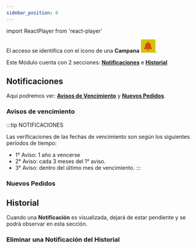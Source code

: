 ```yaml
---
sidebar_position: 8
---
```

import ReactPlayer from 'react-player'

El acceso se identifica con el ícono de una **Campana** ![Activos](../../static/img/campanita.png).

Este Módulo cuenta con 2 secciones: **[Notificaciones](./Notificaciones.md/#notificaciones)** e **[Historial](./Notificaciones.md/#historial)** 

## **Notificaciones**
 Aquí podremos ver: **[Avisos de Vencimiento](./Notificaciones.md/#avisos-de-vencimiento)** y **[Nuevos Pedidos](./Notificaciones.md/#nuevos-pedidos)**.
 
### Avisos de vencimiento

:::tip NOTIFICACIONES

 Las verificaciones de las fechas de vencimiento son según los siguientes períodos de tiempo:
  - 1° Aviso: 1 año a vencerse
  - 2° Aviso: cada 3 meses del 1° aviso.
  - 3° Aviso: dentro del último mes de vencimiento.
:::
### Nuevos Pedidos
       
<ReactPlayer controls url='https://www.youtube.com/watch?v=5izFl8PhsAA'/>

## **Historial**

Cuando una **Notificación** es visualizada, dejará de estar pendiente y se podrá observar en esta sección.

<ReactPlayer controls url='https://www.youtube.com/watch?v=5izFl8PhsAA'/>

### Eliminar una Notificación del Historial

<ReactPlayer controls url='https://www.youtube.com/watch?v=5izFl8PhsAA'/>